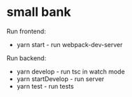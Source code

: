# small bank


Run frontend:
- yarn start - run webpack-dev-server

Run backend:
- yarn develop - run tsc in watch mode
- yarn startDevelop - run server
- yarn test  - run tests
